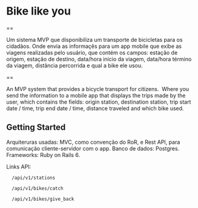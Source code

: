 # Bike like you
==

 Um sistema MVP que disponibiliza um transporte de bicicletas para os cidadãos.
 Onde envia as informaçẽs para um app mobile que exibe as viagens realizadas pelo usuário, que contém os campos: estação de origem, estação de destino, data/hora inicio da viagem, data/hora término da viagem, distância percorrida e qual a bike ele usou.

==

 An MVP system that provides a bicycle transport for citizens.
 Where you send the information to a mobile app that displays the trips made by the user,      which contains the fields: origin station, destination station, trip start date / time, trip  end date / time, distance traveled and which bike used.

## Getting Started

Arquiteruras usadas: MVC, como convenção do RoR, e Rest API, para comunicação cliente-servidor com o app.
Banco de dados: Postgres.
Frameworks: Ruby on Rails 6.

Links API:

```
  /api/v1/stations
```

```
  /api/v1/bikes/catch
```

```
  /api/v1/bikes/give_back
```